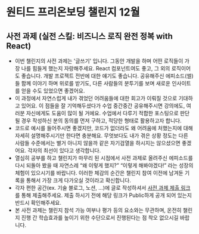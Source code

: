 # 원티드 프리온보딩 챌린지 12월

## 사전 과제 (실전 스킬: 비즈니스 로직 완전 정복 with React)

- 이번 챌린지의 사전 과제는 '글쓰기' 입니다. 그동안 개발을 하며 어떤 로직들이 가장 나를 힘들게 했는지 자랑해주세요. React 컴포넌트여도 좋고, 그 외의 로직이어도 좋습니다. 개발 프로젝트 전반에 대한 얘기도 좋습니다. 공유해주신 에피소드(썰)들 함께 이야기 하며 위로를 받기도, 다른 사람들의 분투기를 보며 새로운 인사이트를 얻을 수도 있었으면 좋겠어요.
- 이 과정에서 자연스럽게 내가 겪었던 어려움들에 대한 회고가 이뤄질 것으로 기대하고 있어요. 이 점들을 잘 기억해두셨다가 수업 중간중간 공유해주시면 강의에도, 여러분 자신에게도 도움이 많이 될 거에요. 수업에서 다루기 적합한 포스팅으로 판단될 경우 작성하신 분의 동의를 먼저 구하고, 적당한 형태로 활용하고자 합니다.
- 코드로 예시를 들어주시면 좋겠지만, 코드가 없더라도 왜 어려움에 처했는지에 대해 자세히 설명해주시기만 한다면 충분해요. 무엇보다도 내가 겪은 상황 정도는 다른 사람들 수준에서는 별거 아니지 않을까 같은 자기검열을 하시지는 않으셨으면 좋겠어요. 각자의 최선이 있다고 생각합니다.
- 열심히 공부를 하고 챌린지가 마무리 된 시점에서 사전 과제로 올려주신 에피소드를 다시 되돌아 봤을 때 자연스레 “왜 이렇게 했지?” “이렇게 해봐야겠다!” 라는 성장의 체험이 있으시기를 바랍니다. 이러한 체감의 순간은 챌린지 참여 이전에 남겨둔 기록을 통해서 가장 크게 다가오실 것이라고 확신합니다.
- 각자 편한 공간(ex. 기술 블로그, 노션, ...)에 글로 작성하셔서 [사전 과제 제출 링크](https://github.com/starkoora/wanted-pre-onboarding-challenge-fe-components/issues/1)를 통해 제출해주세요. 제출 하시기 전에 해당 링크가 Public하게 공개 되어 있는지 반드시 확인해주세요.
- 본 사전 과제는 챌린지 참석 가능 여부나 평가 등의 요소와는 무관하며, 온전히 챌린지 진행 간 학습효과를 높이기 위한 수단으로서 진행된다는 점 착오 없으시길 바랍니다.
